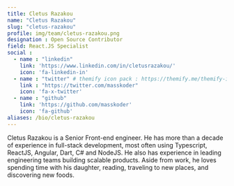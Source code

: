 ```yaml
---
title: Cletus Razakou
name: "Cletus Razakou"
slug: "cletus-razakou"
profile: img/team/cletus-razakou.png
designation : Open Source Contributor
field: React.JS Specialist
social :
  - name : "linkedin"
    link: 'https://www.linkedin.com/in/cletusrazakou/'
    icon: 'fa-linkedin-in'
  - name : "twitter" # themify icon pack : https://themify.me/themify-icons
    link : "https://twitter.com/masskoder"
    icon: 'fa-x-twitter'
  - name : "github"
    link: 'https://github.com/masskoder'
    icon: 'fa-github'
aliases: /bio/cletus-razakou
---
```

Cletus Razakou is a Senior Front-end engineer. He has more than a decade of experience in full-stack development, most often using Typescript, ReactJS, Angular, Dart, C# and NodeJS. He also has experience in leading engineering teams building scalable products. Aside from work, he loves spending time with his daughter, reading, traveling to new places, and discovering new foods.
